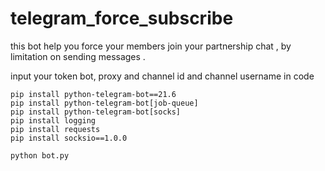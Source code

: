 # telegram_force_subscribe
this bot help you force your members join your partnership chat , by limitation on sending messages .



input your token bot, proxy and channel id and channel username in code
```
pip install python-telegram-bot==21.6
pip install python-telegram-bot[job-queue]
pip install python-telegram-bot[socks]
pip install logging
pip install requests
pip install socksio==1.0.0

```


```
python bot.py
```
